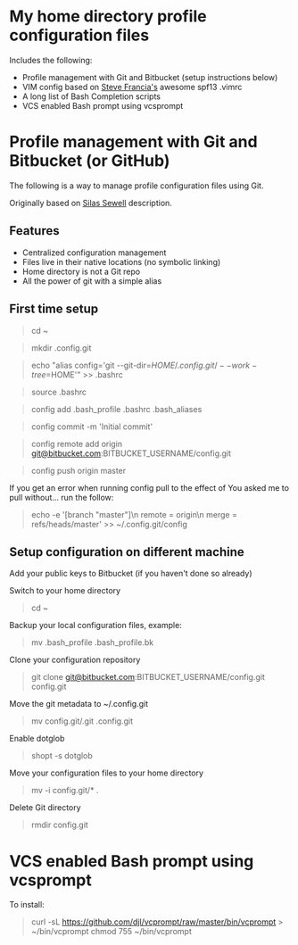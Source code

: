 My home directory profile configuration files
======================================

Includes the following:

* Profile management with Git and Bitbucket (setup instructions below)
* VIM config based on [Steve Francia's][0] awesome spf13 .vimrc
* A long list of Bash Completion scripts
* VCS enabled Bash prompt using vcsprompt

[0]: https://github.com/spf13/spf13-vim

Profile management with Git and Bitbucket (or GitHub)
======================================

The following is a way to manage profile configuration files using Git.

Originally based on [Silas Sewell][1] description.

[1]: http://www.silassewell.com/blog/2009/03/08/profile-management-with-git-and-github/

Features
--------

* Centralized configuration management
* Files live in their native locations (no symbolic linking)
* Home directory is not a Git repo
* All the power of git with a simple alias


First time setup
----------------

> cd ~

> mkdir .config.git

> echo "alias config='git --git-dir=$HOME/.config.git/ --work-tree=$HOME'" >> .bashrc

> source .bashrc

> config add .bash_profile .bashrc .bash_aliases

> config commit -m 'Initial commit'

> config remote add origin git@bitbucket.com:BITBUCKET_USERNAME/config.git

> config push origin master

If you get an error when running config pull to the effect of You asked me to pull without... run the follow:
> echo -e '[branch "master"]\n  remote = origin\n  merge = refs/heads/master' >> ~/.config.git/config


Setup configuration on different machine
----------------------------------------

Add your public keys to Bitbucket (if you haven't done so already)

Switch to your home directory
>cd ~

Backup your local configuration files, example:
> mv .bash_profile .bash_profile.bk

Clone your configuration repository
> git clone git@bitbucket.com:BITBUCKET_USERNAME/config.git config.git

Move the git metadata to ~/.config.git
> mv config.git/.git .config.git

Enable dotglob
> shopt -s dotglob

Move your configuration files to your home directory
> mv -i config.git/* .

Delete Git directory
> rmdir config.git

VCS enabled Bash prompt using vcsprompt
======================================

To install:

> curl -sL https://github.com/djl/vcprompt/raw/master/bin/vcprompt > ~/bin/vcprompt
> chmod 755 ~/bin/vcprompt
